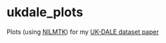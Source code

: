 # ukdale_plots

Plots (using [NILMTK](http://nilmtk.github.io)) for my [UK-DALE dataset paper](http://jack-kelly.com/updated_version_of_our_ukdale_dataset_paper)
